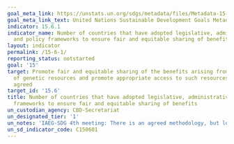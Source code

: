 ```yaml
---
goal_meta_link: https://unstats.un.org/sdgs/metadata/files/Metadata-15-06-01.pdf
goal_meta_link_text: United Nations Sustainable Development Goals Metadata (pdf 456kB)
indicator: 15.6.1
indicator_name: Number of countries that have adopted legislative, administrative
  and policy frameworks to ensure fair and equitable sharing of benefits
layout: indicator
permalink: /15-6-1/
reporting_status: notstarted
goal: '15'
target: Promote fair and equitable sharing of the benefits arising from the utilization
  of genetic resources and promote appropriate access to such resources, as internationally
  agreed
target_id: '15.6'
title: Number of countries that have adopted legislative, administrative and policy
  frameworks to ensure fair and equitable sharing of benefits
un_custodian_agency: CBD-Secretariat
un_designated_tier: '1'
un_notes: 'IAEG-SDG 4th meeting: There is an agreed methodology, but low data availability'
un_sd_indicator_code: C150601
---
```

